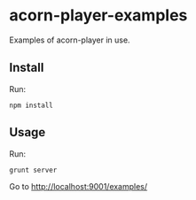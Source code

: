 # acorn-player-examples

Examples of acorn-player in use.

## Install

Run:

    npm install


## Usage

Run:

    grunt server

Go to [http://localhost:9001/examples/](http://localhost:9001/examples/)

